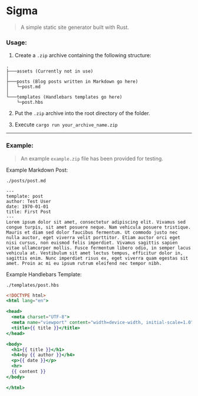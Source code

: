 # Sigma

> A simple static site generator built with Rust.

### Usage:

1. Create a `.zip` archive containing the following structure:

```
.
├───assets (Currently not in use)
│   
├───posts (Blog posts written in Markdown go here)
│   └─post.md 
│   
└───templates (Handlebars templates go here)
    └─post.hbs
```

2. Put the `.zip` archive into the root directory of the folder.

3. Execute `cargo run your_archive_name.zip`

---

### Example:

> An example `example.zip` file has been provided for testing. 

Example Markdown Post:

`./posts/post.md`
```
---
template: post
author: Test User
date: 1970-01-01
title: First Post
---
Lorem ipsum dolor sit amet, consectetur adipiscing elit. Vivamus sed congue turpis, sit amet posuere neque. Nam vehicula posuere tristique. Mauris et diam sed dolor faucibus fermentum. Ut commodo justo nec nulla auctor, eget viverra velit porttitor. Etiam auctor orci eget nisi cursus, non euismod felis imperdiet. Vivamus sagittis sapien vitae ullamcorper mollis. Fusce fermentum libero odio, in semper lacus vehicula at. Vestibulum sit amet lectus tempus, efficitur dolor in, sagittis enim. Nunc imperdiet risus ex, eget viverra quam egestas sit amet. Proin ac mi eu ipsum rutrum eleifend nec tempor nibh.
```

Example Handlebars Template:

`./templates/post.hbs`

```hbs
<!DOCTYPE html>
<html lang="en">

<head>
  <meta charset="UTF-8">
  <meta name="viewport" content="width=device-width, initial-scale=1.0">
  <title>{{ title }}</title>
</head>

<body>
  <h1>{{ title }}</h1>
  <h4>by {{ author }}</h4>
  <p>{{ date }}</p>
  <hr>
  {{ content }}
</body>

</html>
```